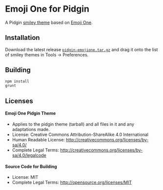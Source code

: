
# Emoji One for Pidgin

A Pidgin [smiley theme](https://developer.pidgin.im/wiki/SmileyThemes) based
on [Emoji One](http://emojione.com/).

## Installation

Download the latest release
[`pidgin-emojione.tar.gz`](https://github.com/niclashoyer/pidgin-emojione/releases)
and drag it onto the list of smiley themes in Tools → Preferences.

## Building

```bash
npm install
grunt
```

## Licenses

#### Emoji One Pidgin Theme

 - Applies to the pidgin theme (tarball) and all files in it and any adaptations
   made.
 - License: Creative Commons Attribution-ShareAlike 4.0 International
 - Human Readable License: http://creativecommons.org/licenses/by-sa/4.0/
 - Complete Legal Terms: http://creativecommons.org/licenses/by-sa/4.0/legalcode

#### Source Code for Building

 - License: MIT
 - Complete Legal Terms: http://opensource.org/licenses/MIT
